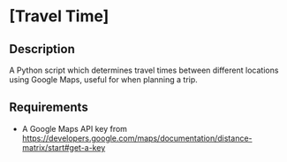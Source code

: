 [Travel Time]
========

## Description
 
 A Python script which determines travel times between different locations using Google Maps, useful for when planning a trip.

## Requirements
 
 * A Google Maps API key from https://developers.google.com/maps/documentation/distance-matrix/start#get-a-key

